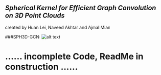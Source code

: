 ## *Spherical Kernel for Efficient Graph Convolution on 3D Point Clouds*
created by Huan Lei, Naveed Akhtar and Ajmal Mian

###SPH3D-GCN:
![alt text](https://github.com/hlei-ziyan/SPH3D-GCN/blob/master/image/intro_arch.png)
# ...... incomplete Code, ReadMe in construction ......

